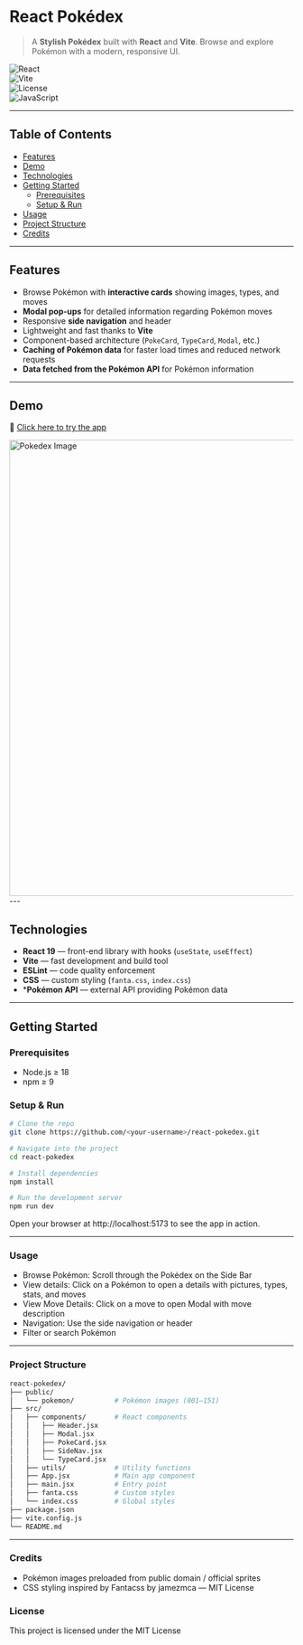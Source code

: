 # React Pokédex  

> A **Stylish Pokédex** built with **React** and **Vite**. Browse and explore Pokémon with a modern, responsive UI.  

![React](https://img.shields.io/badge/React-19.1-blue?logo=react)  
![Vite](https://img.shields.io/badge/Vite-7.1-purple?logo=vite)  
![License](https://img.shields.io/badge/license-MIT-green)  
![JavaScript](https://img.shields.io/badge/JavaScript-ES6-yellow?logo=javascript)  

---

## Table of Contents
- [Features](#features)
- [Demo](#demo)
- [Technologies](#technologies)
- [Getting Started](#getting-started)
  - [Prerequisites](#prerequisites)
  - [Setup & Run](#setup--run)
- [Usage](#usage)
- [Project Structure](#project-structure)
- [Credits](#credits)

---

## Features
- Browse Pokémon with **interactive cards** showing images, types, and moves  
- **Modal pop-ups** for detailed information regarding Pokémon moves
- Responsive **side navigation** and header  
- Lightweight and fast thanks to **Vite**  
- Component-based architecture (`PokeCard`, `TypeCard`, `Modal`, etc.)  
- **Caching of Pokémon data** for faster load times and reduced network requests  
- **Data fetched from the Pokémon API** for Pokémon information  

---

## Demo
🔗 [Click here to try the app](https://flashypokedex.netlify.app/)   
  
<img width="696" height="807" alt="Pokedex Image" src="https://github.com/user-attachments/assets/424fe31c-f705-48bc-b15b-156040c94309" />
---

## Technologies
- **React 19** — front-end library with hooks (`useState`, `useEffect`)  
- **Vite** — fast development and build tool  
- **ESLint** — code quality enforcement  
- **CSS** — custom styling (`fanta.css`, `index.css`)  
- ***Pokémon API** — external API providing Pokémon data  

---

## Getting Started

### Prerequisites
- Node.js ≥ 18  
- npm ≥ 9  

### Setup & Run
```bash
# Clone the repo
git clone https://github.com/<your-username>/react-pokedex.git

# Navigate into the project
cd react-pokedex

# Install dependencies
npm install

# Run the development server
npm run dev
```
Open your browser at http://localhost:5173 to see the app in action.

---

### Usage
- Browse Pokémon: Scroll through the Pokédex on the Side Bar
- View details: Click on a Pokémon to open a details with pictures, types, stats, and moves
- View Move Details: Click on a move to open Modal with move description
- Navigation: Use the side navigation or header
- Filter or search Pokémon 
---

### Project Structure
```bash
react-pokedex/
├── public/
│   └── pokemon/          # Pokémon images (001–151)
├── src/
│   ├── components/       # React components
│   │   ├── Header.jsx
│   │   ├── Modal.jsx
│   │   ├── PokeCard.jsx
│   │   ├── SideNav.jsx
│   │   └── TypeCard.jsx
│   ├── utils/            # Utility functions
│   ├── App.jsx           # Main app component
│   ├── main.jsx          # Entry point
│   ├── fanta.css         # Custom styles
│   └── index.css         # Global styles
├── package.json
├── vite.config.js
└── README.md
```
---
### Credits
- Pokémon images preloaded from public domain / official sprites
- CSS styling inspired by Fantacss by jamezmca — MIT License

### License 
This project is licensed under the MIT License 
